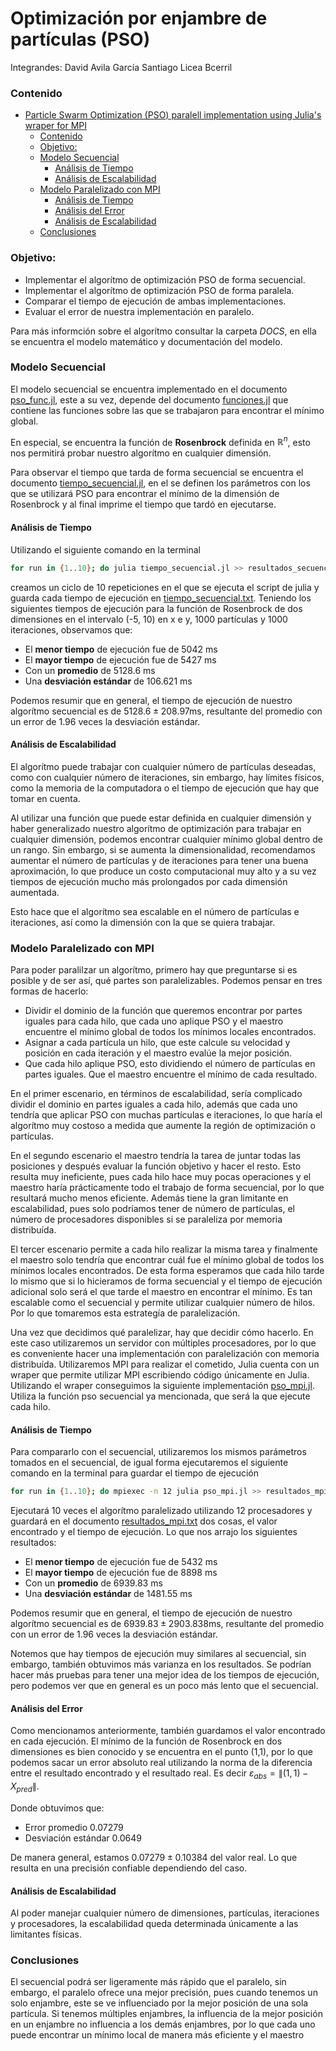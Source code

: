 # Optimización por enjambre de partículas (PSO)

Integrandes:
David Avila García
Santiago Licea Bcerril

### Contenido
- [Particle Swarm Optimization (PSO) paralell implementation using Julia's wraper for MPI](#particle-swarm-optimization-pso-paralell-implementation-using-julias-wraper-for-mpi)
    - [Contenido](#contenido)
    - [Objetivo:](#objetivo)
    - [Modelo Secuencial](#modelo-secuencial)
      - [Análisis de Tiempo](#análisis-de-tiempo)
      - [Análisis de Escalabilidad](#análisis-de-escalabilidad)
    - [Modelo Paralelizado con MPI](#modelo-paralelizado-con-mpi)
      - [Análisis de Tiempo](#análisis-de-tiempo-1)
      - [Análisis del Error](#análisis-del-error)
      - [Análisis de Escalabilidad](#análisis-de-escalabilidad-1)
    - [Conclusiones](#conclusiones)


### Objetivo:
- Implementar el algorítmo de optimización PSO de forma secuencial.
- Implementar el algorítmo de optimización PSO de forma paralela.
- Comparar el tiempo de ejecución de ambas implementaciones.
- Evaluar el error de nuestra implementación en paralelo.

Para más informción sobre el algorítmo consultar la carpeta *DOCS*, en ella se encuentra el modelo matemático y documentación del modelo.

### Modelo Secuencial
El modelo secuencial se encuentra implementado en el documento [pso_func.jl](https://github.com/neto-riga/CC_2023-I_PSO/blob/main/main/pso_func.jl), este a su vez, depende del documento [funciones.jl](https://github.com/neto-riga/CC_2023-I_PSO/blob/main/main/funciones.jl) que contiene las funciones sobre las que se trabajaron para encontrar el mínimo global. 

En especial, se encuentra la función de **Rosenbrock** definida en $\mathbb{R}^n$, esto nos permitirá probar nuestro algorítmo en cualquier dimensión. 

Para observar el tiempo que tarda de forma secuencial se encuentra el documento [tiempo_secuencial.jl](https://github.com/neto-riga/CC_2023-I_PSO/blob/main/main/tiempo_secuencial.jl), en el se definen los parámetros con los que se utilizará PSO para encontrar el mínimo de la dimensión de Rosenbrock y al final imprime el tiempo que tardó en ejecutarse. 

#### Análisis de Tiempo
Utilizando el siguiente comando en la terminal
```bash
for run in {1..10}; do julia tiempo_secuencial.jl >> resultados_secuencial.txt; done;
```
creamos un ciclo de 10 repeticiones en el que se ejecuta el script de julia y guarda cada tiempo de ejecución en [tiempo_secuencial.txt](https://github.com/neto-riga/CC_2023-I_PSO/blob/main/results/resultados_secuencial.txt). Teniendo los siguientes tiempos de ejecución para la función de Rosenbrock de dos dimensiones en el intervalo (-5, 10) en x e y, 1000 partículas y 1000 iteraciones, observamos que:
- El **menor tiempo** de ejecución fue de 5042 ms
- El **mayor tiempo** de ejecución fue de 5427 ms
- Con un **promedio** de 5128.6 ms
- Una **desviación estándar** de 106.621 ms
  
Podemos resumir que en general, el tiempo de ejecución de nuestro algorítmo secuencial es de $5128.6 \pm 208.97 \text{ms}$, resultante del promedio con un error de 1.96 veces la desviación estándar.

#### Análisis de Escalabilidad
El algorítmo puede trabajar con cualquier número de partículas deseadas, como con cualquier número de iteraciones, sin embargo, hay límites físicos, como la memoria de la computadora o el tiempo de ejecución que hay que tomar en cuenta.

Al utilizar una función que puede estar definida en cualquier dimensión y haber generalizado nuestro algorítmo de optimización para trabajar en cualquier dimensión, podemos encontrar cualquier mínimo global dentro de un rango. Sin embargo, si se aumenta la dimensionalidad, recomendamos aumentar el número de partículas y de iteraciones para tener una buena aproximación, lo que produce un costo computacional muy alto y a su vez tiempos de ejecución mucho más prolongados por cada dimensión aumentada.

Esto hace que el algorítmo sea escalable en el número de partículas e iteraciones, así como la dimensión con la que se quiera trabajar.

### Modelo Paralelizado con MPI
Para poder paralilzar un algorítmo, primero hay que preguntarse si es posible y de ser así, qué partes son paralelizables. Podemos pensar en tres formas de hacerlo:
- Dividir el dominio de la función que queremos encontrar por partes iguales para cada hilo, que cada uno aplique PSO y el maestro encuentre el mínimo global de todos los mínimos locales encontrados.
- Asignar a cada partícula un hilo, que este calcule su velocidad y posición en cada iteración y el maestro evalúe la mejor posición.
- Que cada hilo aplique PSO, esto dividiendo el número de partículas en partes iguales. Que el maestro encuentre el mínimo de cada resultado.

En el primer escenario, en términos de escalabilidad, sería complicado dividir el dominio en partes iguales a cada hilo, además que cada uno tendría que aplicar PSO con muchas partículas e iteraciones, lo que haría el algorítmo muy costoso a medida que aumente la región de optimización o partículas.

En el segundo escenario el maestro tendría la tarea de juntar todas las posiciones y después evaluar la función objetivo y hacer el resto. Esto resulta muy ineficiente, pues cada hilo hace muy pocas operaciones y el maestro haría prácticamente todo el trabajo de forma secuencial, por lo que resultará mucho menos eficiente. Además tiene la gran limitante en escalabilidad, pues solo podríamos tener de número de partículas, el número de procesadores disponibles si se paraleliza por memoria distribuída.

El tercer escenario permite a cada hilo realizar la misma tarea y finalmente el maestro solo tendría que encontrar cuál fue el mínimo global de todos los mínimos locales encontrados. De esta forma esperamos que cada hilo tarde lo mismo que si lo hicieramos de forma secuencial y el tiempo de ejecución adicional solo será el que tarde el maestro en encontrar el mínimo. Es tan escalable como el secuencial y permite utilizar cualquier número de hilos. Por lo que tomaremos esta estrategía de paralelización.

Una vez que decidimos qué paralelizar, hay que decidir cómo hacerlo. En este caso utilizaremos un servidor con múltiples procesadores, por lo que es conveniente hacer una implementación con paralelización con memoria distribuída. Utilizaremos MPI para realizar el cometido, Julia cuenta con un wraper que permite utilizar MPI escribiendo código únicamente en Julia. Utilizando el wraper conseguimos la siguiente implementación [pso_mpi.jl](https://github.com/neto-riga/CC_2023-I_PSO/blob/main/main/pso_mpi.jl). Utiliza la función pso secuencial ya mencionada, que será la que ejecute cada hilo.

#### Análisis de Tiempo
Para compararlo con el secuencial, utilizaremos los mismos parámetros tomados en el secuencial, de igual forma ejecutaremos el siguiente comando en la terminal para guardar el tiempo de ejecución
```bash
for run in {1..10}; do mpiexec -n 12 julia pso_mpi.jl >> resultados_mpi.txt; done;
```

Ejecutará 10 veces el algorítmo paralelizado utilizando 12 procesadores y guardará en el documento [resultados_mpi.txt](https://github.com/neto-riga/CC_2023-I_PSO/blob/main/results/resultados_mpi.txt) dos cosas, el valor encontrado y el tiempo de ejecución. Lo que nos arrajo los siguientes resultados:
- El **menor tiempo** de ejecución fue de 5432 ms
- El **mayor tiempo** de ejecución fue de 8898 ms
- Con un **promedio** de 6939.83 ms
- Una **desviación estándar** de 1481.55 ms

Podemos resumir que en general, el tiempo de ejecución de nuestro algorítmo secuencial es de $6939.83 \pm 2903.838 \text{ms}$, resultante del promedio con un error de 1.96 veces la desviación estándar.

Notemos que hay tiempos de ejecución muy similares al secuencial, sin embargo, también obtuvimos más varianza en los resultados. Se podrían hacer más pruebas para tener una mejor idea de los tiempos de ejecución, pero podemos ver que en general es un poco más lento que el secuencial.

#### Análisis del Error
Como mencionamos anteriormente, también guardamos el valor encontrado en cada ejecución. El mínimo de la función de Rosenbrock en dos dimensiones es bien conocido y se encuentra en el punto (1,1), por lo que podemos sacar un error absoluto real utilizando la norma de la diferencia entre el resultado encontrado y el resultado real. Es decir $\varepsilon_{abs} = \lVert(1,1) - X_{pred}\rVert$.

Donde obtuvimos que:
- Error promedio 0.07279
- Desviación estándar 0.0649

De manera general, estamos $0.07279 \pm 0.10384$ del valor real. Lo que resulta en una precisión confiable dependiendo del caso.

#### Análisis de Escalabilidad
Al poder manejar cualquier número de dimensiones, partículas, iteraciones y procesadores, la escalabilidad queda determinada únicamente a las limitantes físicas.

### Conclusiones
El  secuencial podrá ser ligeramente más rápido que el paralelo, sin embargo, el paralelo ofrece una mejor precisión, pues cuando tenemos un solo enjambre, este se ve influenciado por la mejor posición de una sola partícula. Si tenemos múltiples enjambres, la influencia de la mejor posición en un enjambre no influencia a los demás enjambres, por lo que cada uno puede encontrar un mínimo local de manera más eficiente y el maestro
